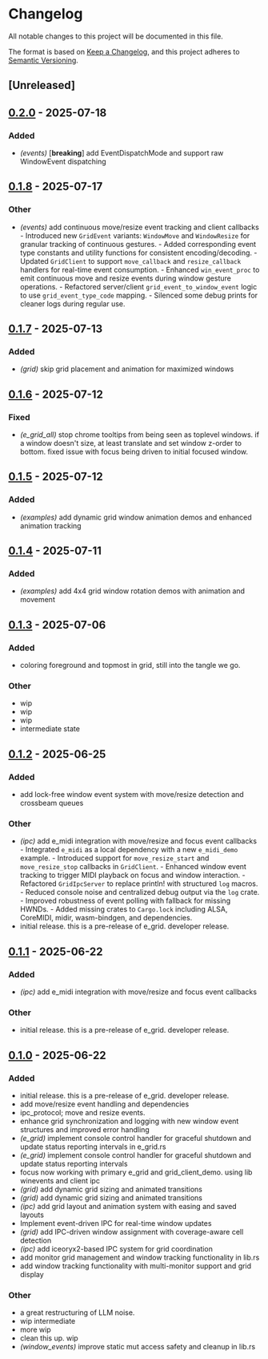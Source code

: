 # Changelog

All notable changes to this project will be documented in this file.

The format is based on [Keep a Changelog](https://keepachangelog.com/en/1.0.0/),
and this project adheres to [Semantic Versioning](https://semver.org/spec/v2.0.0.html).

## [Unreleased]

## [0.2.0](https://github.com/davehorner/e_grid/compare/v0.1.8...v0.2.0) - 2025-07-18

### Added

- *(events)* [**breaking**] add EventDispatchMode and support raw WindowEvent dispatching

## [0.1.8](https://github.com/davehorner/e_grid/compare/v0.1.7...v0.1.8) - 2025-07-17

### Other

- *(events)* add continuous move/resize event tracking and client callbacks  - Introduced new `GridEvent` variants: `WindowMove` and `WindowResize` for granular tracking of continuous gestures. - Added corresponding event type constants and utility functions for consistent encoding/decoding. - Updated `GridClient` to support `move_callback` and `resize_callback` handlers for real-time event consumption. - Enhanced `win_event_proc` to emit continuous move and resize events during window gesture operations. - Refactored server/client `grid_event_to_window_event` logic to use `grid_event_type_code` mapping. - Silenced some debug prints for cleaner logs during regular use.

## [0.1.7](https://github.com/davehorner/e_grid/compare/v0.1.6...v0.1.7) - 2025-07-13

### Added

- *(grid)* skip grid placement and animation for maximized windows

## [0.1.6](https://github.com/davehorner/e_grid/compare/v0.1.5...v0.1.6) - 2025-07-12

### Fixed

- *(e_grid_all)* stop chrome tooltips from being seen as toplevel windows.  if a window doesn't size, at least translate and set window z-order to bottom. fixed issue with focus being driven to initial focused window.

## [0.1.5](https://github.com/davehorner/e_grid/compare/v0.1.4...v0.1.5) - 2025-07-12

### Added

- *(examples)* add dynamic grid window animation demos and enhanced animation tracking

## [0.1.4](https://github.com/davehorner/e_grid/compare/v0.1.3...v0.1.4) - 2025-07-11

### Added

- *(examples)* add 4x4 grid window rotation demos with animation and movement

## [0.1.3](https://github.com/davehorner/e_grid/compare/v0.1.2...v0.1.3) - 2025-07-06

### Added

- coloring foreground and topmost in grid, still into the tangle we go.

### Other

- wip
- wip
- wip
- intermediate state

## [0.1.2](https://github.com/davehorner/e_grid/compare/v0.1.1...v0.1.2) - 2025-06-25

### Added

- add lock-free window event system with move/resize detection and crossbeam queues

### Other

- *(ipc)* add e_midi integration with move/resize and focus event callbacks  - Integrated `e_midi` as a local dependency with a new `e_midi_demo` example. - Introduced support for `move_resize_start` and `move_resize_stop` callbacks in `GridClient`. - Enhanced window event tracking to trigger MIDI playback on focus and window interaction. - Refactored `GridIpcServer` to replace println! with structured `log` macros. - Reduced console noise and centralized debug output via the `log` crate. - Improved robustness of event polling with fallback for missing HWNDs. - Added missing crates to `Cargo.lock` including ALSA, CoreMIDI, midir, wasm-bindgen, and dependencies.
- initial release.  this is a pre-release of e_grid.  developer release.

## [0.1.1](https://github.com/davehorner/e_grid/compare/v0.1.0...v0.1.1) - 2025-06-22

### Added

- *(ipc)* add e_midi integration with move/resize and focus event callbacks

### Other

- initial release.  this is a pre-release of e_grid.  developer release.

## [0.1.0](https://github.com/davehorner/e_grid/releases/tag/v0.1.0) - 2025-06-22

### Added

- initial release.  this is a pre-release of e_grid.  developer release.
- add move/resize event handling and dependencies
- ipc_protocol; move and resize events.
- enhance grid synchronization and logging with new window event structures and improved error handling
- *(e_grid)* implement console control handler for graceful shutdown and update status reporting intervals in e_grid.rs
- *(e_grid)* implement console control handler for graceful shutdown and update status reporting intervals
- focus now working with primary e_grid and grid_client_demo. using lib winevents and client ipc
- *(grid)* add dynamic grid sizing and animated transitions
- *(grid)* add dynamic grid sizing and animated transitions
- *(ipc)* add grid layout and animation system with easing and saved layouts
- Implement event-driven IPC for real-time window updates
- *(grid)* add IPC-driven window assignment with coverage-aware cell detection
- *(ipc)* add iceoryx2-based IPC system for grid coordination
- add monitor grid management and window tracking functionality in lib.rs
- add window tracking functionality with multi-monitor support and grid display

### Other

- a great restructuring of LLM noise.
- wip intermediate
- more wip
- clean this up. wip
- *(window_events)* improve static mut access safety and cleanup in lib.rs

